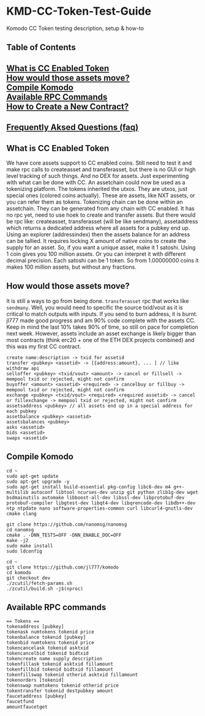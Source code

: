 # KMD-CC-Token-Test-Guide
Komodo CC Token testing description, setup &amp; how-to

## Table of Contents  
[What is CC Enabled Token](https://github.com/himu007/KMD-CC-Token-Test-Guide#what-is-cc-enabled-token)  
[How would those assets move?](https://github.com/himu007/KMD-CC-Token-Test-Guide#how-would-those-assets-move)  
[Compile Komodo](https://github.com/himu007/KMD-CC-Token-Test-Guide/blob/master/README.md#compile-komodo)    
[Available RPC Commands](https://github.com/himu007/KMD-CC-Token-Test-Guide/blob/master/README.md#available-rpc-commands)  
[How to Create a New Contract?](https://github.com/himu007/KMD-CC-Token-Test-Guide/blob/master/How-to-create-a-new-contract.md)  
---
## [Frequently Aksed Questions (faq)](https://github.com/himu007/KMD-CC-Token-Test-Guide/blob/master/faq.md)  


## What is CC Enabled Token
We have core assets support to CC enabled coins. Still need to test it and make rpc calls to createasset and transferasset, but there is no GUI or high level tracking of such things. And no DEX for assets. Just experimenting with what can be done with CC.
An assetchain could now be used as a tokenizing platform. The tokens inherited the utxos. They are utxos, just special ones (colored coins actually).
These are assets, like NXT assets, or you can refer them as tokens. Tokenizing chain can be done within an assetchain. They can be generated from any chain with CC enabled.
It has no rpc yet, need to use hoek to create and transfer assets. But there would be rpc like: createasset, transferasset (will be like sendmany), assetaddress <pubkey> which returns a dedicated address where all assets for a pubkey end up.
Using an explorer (addressindex) then the assets balance for an address can be tallied.
It requires locking X amount of native coins to create the supply for an asset. So, if you want a unique asset, make it 1 satoshi. Using 1 coin gives you 100 million assets. Or you can interpret it with different decimal precision.
Each satoshi can be 1 token. So from 1.00000000 coins it makes 100 million assets, but without any fractions.

## How would those assets move?
It is still a ways to go from being done. `transferasset` rpc that works like `sendmany`. Well, you would need to specific the source txid/vout as it is critical to match outputs with inputs. If you send to burn address, it is burnt.
jl777 made good progress and am 90% code complete with the assets CC. Keep in mind the last 10% takes 90% of time, so still on pace for completion next week. However, assets include an asset exchange is likely bigger than most contracts (think erc20 + one of the ETH DEX projects combined) and this was my first CC contract.

```
create name:description -> txid for assetid
transfer <pubkey> <assetid> -> [{address:amount}, ... ] // like withdraw api
selloffer <pubkey> <txid/vout> <amount> -> cancel or fillsell -> mempool txid or rejected, might not confirm
buyoffer <amount> <assetid> <required> -> cancelbuy or fillbuy -> mempool txid or rejected, might not confirm
exchange <pubkey> <txid/vout> <required> <required assetid> -> cancel or fillexchange -> mempool txid or rejected, might not confirm
assetsaddress <pubkey> // all assets end up in a special address for each pubkey
assetbalance <pubkey> <assetid>
assetsbalances <pubkey>
asks <assetid>
bids <assetid>
swaps <assetid>
```

## Compile Komodo
```shell
cd ~
sudo apt-get update
sudo apt-get upgrade -y
sudo apt-get install build-essential pkg-config libc6-dev m4 g++-multilib autoconf libtool ncurses-dev unzip git python zlib1g-dev wget bsdmainutils automake libboost-all-dev libssl-dev libprotobuf-dev protobuf-compiler libgtest-dev libqt4-dev libqrencode-dev libdb++-dev ntp ntpdate nano software-properties-common curl libcurl4-gnutls-dev cmake clang

git clone https://github.com/nanomsg/nanomsg
cd nanomsg
cmake . -DNN_TESTS=OFF -DNN_ENABLE_DOC=OFF
make -j2
sudo make install
sudo ldconfig

cd ~
git clone https://github.com/jl777/komodo
cd komodo
git checkout dev
./zcutil/fetch-params.sh
./zcutil/build.sh -j$(nproc)
```

## Available RPC commands
```
== Tokens ==
tokenaddress [pubkey]
tokenask numtokens tokenid price
tokenbalance tokenid [pubkey]
tokenbid numtokens tokenid price
tokencancelask tokenid asktxid
tokencancelbid tokenid bidtxid
tokencreate name supply description
tokenfillask tokenid asktxid fillamount
tokenfillbid tokenid bidtxid fillamount
tokenfillswap tokenid otherid asktxid fillamount
tokenorders [tokenid]
tokenswap numtokens tokenid otherid price
tokentransfer tokenid destpubkey amount
faucetaddress [pubkey]
faucetfund 
amountfaucetget
```
